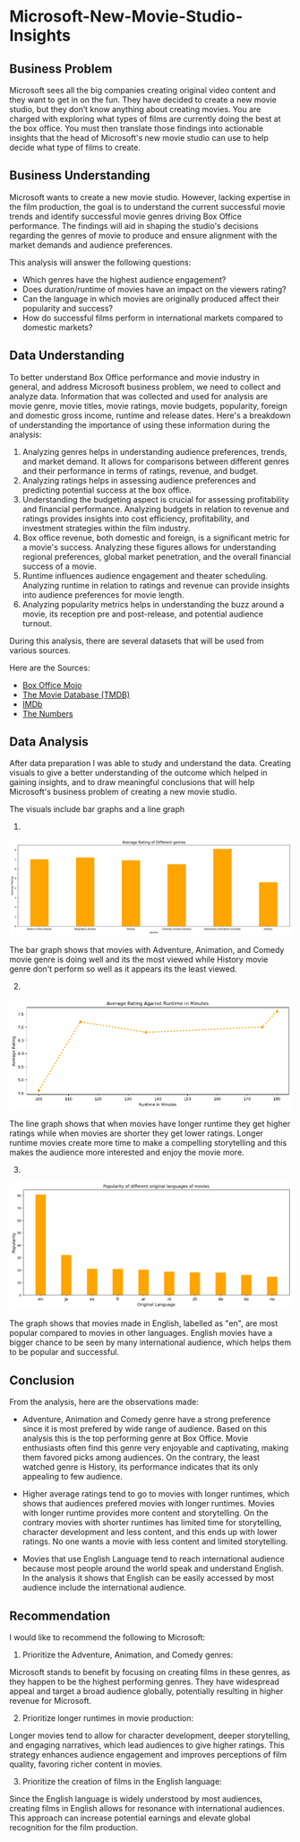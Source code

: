 # Microsoft-New-Movie-Studio-Insights

## Business Problem

Microsoft sees all the big companies creating original video content and they want to get in on the fun. They have decided to create a new movie studio, but they don’t know anything about creating movies. You are charged with exploring what types of films are currently doing the best at the box office. You must then translate those findings into actionable insights that the head of Microsoft's new movie studio can use to help decide what type of films to create.


## Business Understanding


Microsoft wants to create a new movie studio. However, lacking expertise in the film production, the goal is to understand the current successful movie trends and identify successful movie genres driving Box Office performance. The findings will aid in shaping the studio's decisions regarding the genres of movie to produce and ensure alignment with the market demands and audience preferences.

This analysis will answer the following questions:
* Which genres have the highest audience engagement?
* Does duration/runtime of movies have an impact on the viewers rating?
* Can the language in which movies are originally produced affect their popularity and success?
* How do successful films perform in international markets compared to domestic markets?



## Data Understanding


To better understand Box Office performance and movie industry in general, and address Microsoft business problem, we need to collect and analyze data. Information that was collected and used for analysis are movie genre, movie titles, movie ratings, movie budgets, popularity, foreign and domestic gross income, runtime and release dates. 
Here's a breakdown of understanding the importance of using these information during the analysis:
1. Analyzing genres helps in understanding audience preferences, trends, and market demand. It allows for comparisons between different genres and their performance in terms of ratings, revenue, and budget.
2. Analyzing ratings helps in assessing audience preferences and predicting potential success at the box office.
3. Understanding the budgeting aspect is crucial for assessing profitability and financial performance. Analyzing budgets in relation to revenue and ratings provides insights into cost efficiency, profitability, and investment strategies within the film industry.
4.  Box office revenue, both domestic and foreign, is a significant metric for a movie's success. Analyzing these figures allows for understanding regional preferences, global market penetration, and the overall financial success of a movie.
5. Runtime influences audience engagement and theater scheduling. Analyzing runtime in relation to ratings and revenue can provide insights into audience preferences for movie length.
6. Analyzing popularity metrics helps in understanding the buzz around a movie, its reception pre and post-release, and potential audience turnout.


During this analysis, there are several datasets that will be used from various sources. 

Here are the Sources:
* [Box Office Mojo](https://www.boxofficemojo.com/)
* [The Movie Database (TMDB)](https://www.themoviedb.org/)
* [IMDb](https://www.imdb.com/)
* [The Numbers](https://www.the-numbers.com/)



## Data Analysis


After data preparation I was able to study and understand the data. Creating visuals to give a better understanding of the outcome which helped in gaining insights, and to draw meaningful conclusions that will help Microsoft's business problem of creating a new movie studio.

The visuals include bar graphs and a line graph


1. 

![Alt text](image.png)


The bar graph shows that movies with Adventure, Animation, and Comedy movie genre is doing well and its the most viewed while History movie genre don't perform so well as it appears its the least viewed.


2. 

![Alt text](image-1.png)


The line graph shows that when movies have longer runtime they get higher ratings while when movies are shorter they get lower ratings. Longer runtime movies create more time to make a compelling storytelling and this makes the audience more interested and enjoy the movie more.


3. 

![Alt text](image-2.png)


The graph shows that movies made in English, labelled as "en", are most popular compared to movies in other languages. English movies have a bigger chance to be seen by many international audience, which helps them to be popular and successful.



## Conclusion


From the analysis, here are the observations made:

* Adventure, Animation and Comedy genre have a strong preference since it is most prefered by wide range of audience. Based on this analysis this is the top performing genre at Box Office. Movie enthusiasts often find this genre very enjoyable and captivating, making them favored picks among audiences. On the contrary, the least watched genre is History, its performance indicates that its only appealing to few audience.

* Higher average ratings tend to go to movies with longer runtimes, which shows that audiences prefered movies with longer runtimes. Movies with longer runtime provides more content and storytelling. On the contrary movies with shorter runtimes has limited time for storytelling, character development and less content, and this ends up with lower ratings. No one wants a movie with less content and limited storytelling.

* Movies that use English Language tend to reach international audience because most people around the world speak and understand English. In the analysis it shows that English can be easily accessed by most audience include the international audience.



## Recommendation


I would like to recommend the following to Microsoft:

1. Prioritize the Adventure, Animation, and Comedy genres:

Microsoft stands to benefit by focusing on creating films in these genres, as they happen to be the highest performing genres. They have widespread appeal and target a broad audience globally, potentially resulting in higher revenue for Microsoft.

2. Prioritize longer runtimes in movie production:

Longer movies tend to allow for character development, deeper storytelling, and engaging narratives, which lead audiences to give higher ratings. This strategy enhances audience engagement and improves perceptions of film quality, favoring richer content in movies.

3. Prioritize the creation of films in the English language:

Since the English language is widely understood by most audiences, creating films in English allows for resonance with international audiences. This approach can increase potential earnings and elevate global recognition for the film production.